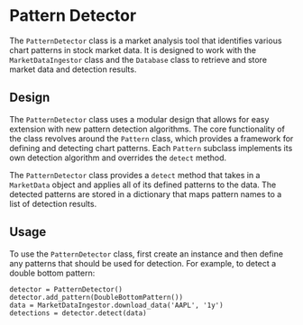 # Pattern Detector

The `PatternDetector` class is a market analysis tool that identifies various chart patterns in stock market data. It is designed to work with the `MarketDataIngestor` class and the `Database` class to retrieve and store market data and detection results.

## Design

The `PatternDetector` class uses a modular design that allows for easy extension with new pattern detection algorithms. The core functionality of the class revolves around the `Pattern` class, which provides a framework for defining and detecting chart patterns. Each `Pattern` subclass implements its own detection algorithm and overrides the `detect` method.

The `PatternDetector` class provides a `detect` method that takes in a `MarketData` object and applies all of its defined patterns to the data. The detected patterns are stored in a dictionary that maps pattern names to a list of detection results.

## Usage

To use the `PatternDetector` class, first create an instance and then define any patterns that should be used for detection. For example, to detect a double bottom pattern:

```
detector = PatternDetector()
detector.add_pattern(DoubleBottomPattern())
data = MarketDataIngestor.download_data('AAPL', '1y')
detections = detector.detect(data)
```
